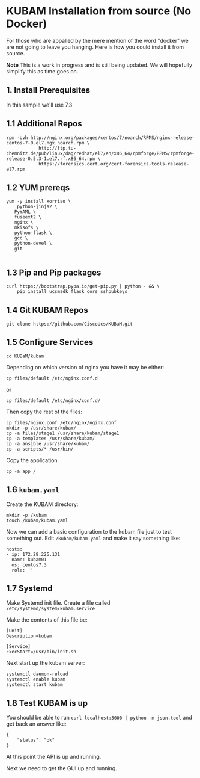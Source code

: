 # KUBAM Installation from source (No Docker)

For those who are appalled by the mere mention of the word "docker" we are not going to leave you hanging.  Here is how you could install it from source. 

<div class="alert alert-warning">
<b>Note</b> This is a work in progress and is still being updated.  We will hopefully simplify this as time goes on. 
</div>
 

## 1. Install Prerequisites

In this sample we'll use 7.3

## 1.1 Additional Repos

```
rpm -Uvh http://nginx.org/packages/centos/7/noarch/RPMS/nginx-release-centos-7-0.el7.ngx.noarch.rpm \
            http://ftp.tu-chemnitz.de/pub/linux/dag/redhat/el7/en/x86_64/rpmforge/RPMS/rpmforge-release-0.5.3-1.el7.rf.x86_64.rpm \
            https://forensics.cert.org/cert-forensics-tools-release-el7.rpm
```

## 1.2 YUM prereqs

```
yum -y install xorriso \
	python-jinja2 \
   PyYAML \
   fuseext2 \
   nginx \
   mkisofs \
   python-flask \
   gcc \
   python-devel \
   git
                    		
```

## 1.3 Pip and Pip packages

```
curl https://bootstrap.pypa.io/get-pip.py | python - && \
    pip install ucsmsdk flask_cors sshpubkeys
```

## 1.4 Git KUBAM Repos

```
git clone https://github.com/CiscoUcs/KUBaM.git
```

## 1.5 Configure Services

```
cd KUBaM/kubam
```
Depending on which version of nginx you have it may be either:
```
cp files/default /etc/nginx.conf.d
```
or
```
cp files/default /etc/nginx/conf.d/
```
Then copy the rest of the files:

```
cp files/nginx.conf /etc/nginx/nginx.conf
mkdir -p /usr/share/kubam/
cp -a files/stage1 /usr/share/kubam/stage1
cp -a templates /usr/share/kubam/
cp -a ansible /usr/share/kubam/
cp -a scripts/* /usr/bin/
```

Copy the application

```
cp -a app /
```

## 1.6 ```kubam.yaml```

Create the KUBAM directory:

```
mkdir -p /kubam
touch /kubam/kubam.yaml
```

Now we can add a basic configuration to the kubam file just to test something out. Edit ```/kubam/kubam.yaml``` and make it say something like: 

```
hosts:
- ip: 172.28.225.131
  name: kubam01
  os: centos7.3
  role: ''
```

## 1.7 Systemd

Make Systemd init file.  Create a file called ```/etc/systemd/system/kubam.service```

Make the contents of this file be:

```
[Unit]
Description=kubam

[Service]
ExecStart=/usr/bin/init.sh
```

Next start up the kubam server: 

```
systemctl daemon-reload
systemctl enable kubam
systemctl start kubam
```

## 1.8 Test KUBAM is up

You should be able to run ```curl localhost:5000 | python -m json.tool``` and get back an answer like: 

```
{
    "status": "ok"
}
```

At this point the API is up and running. 

Next we need to get the GUI up and running. 


                   
